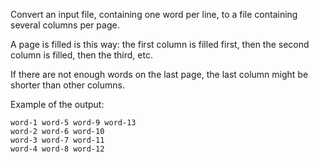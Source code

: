 
Convert an input file, containing one word per line, to a file containing several columns
per page.

A page is filled is this way: the first column is filled first, then the second column
is filled, then the third, etc.

If there are not enough words on the last page, the last column might be shorter than
other columns.

Example of the output:

```
word-1 word-5 word-9 word-13
word-2 word-6 word-10
word-3 word-7 word-11
word-4 word-8 word-12
```
